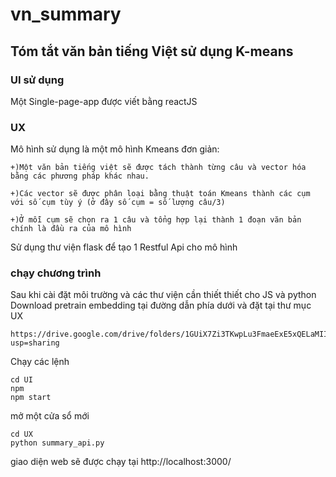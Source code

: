 # vn_summary
## Tóm tắt văn bản tiếng Việt sử dụng K-means 

### UI sử dụng 
Một Single-page-app được viết bằng reactJS 
### UX 
Mô hình sử dụng là một mô hình Kmeans đơn giản:

    +)Một văn bản tiếng việt sẽ được tách thành từng câu và vector hóa bằng các phương pháp khác nhau.
    
    +)Các vector sẽ được phân loại bằng thuật toán Kmeans thành các cụm với số cụm tùy ý (ở đây số cụm = số lượng câu/3)

    +)Ở mỗi cụm sẽ chọn ra 1 câu và tổng hợp lại thành 1 đoạn văn bản chính là đầu ra của mô hình

Sử dụng thư viện flask để tạo 1 Restful Api cho mô hình

### chạy chương trình

Sau khi cài đặt môi trường và các thư viện cần thiết thiết cho JS và python
Download pretrain embedding tại đường dẫn phía dưới và đặt tại thư mục UX
```
https://drive.google.com/drive/folders/1GUiX7Zi3TKwpLu3FmaeExE5xQELaMIIE?usp=sharing
```

Chạy các lệnh

``` 
cd UI
npm 
npm start
```
mở một cửa sổ mới
```
cd UX
python summary_api.py
```
giao diện web sẽ được chạy tại 
http://localhost:3000/
